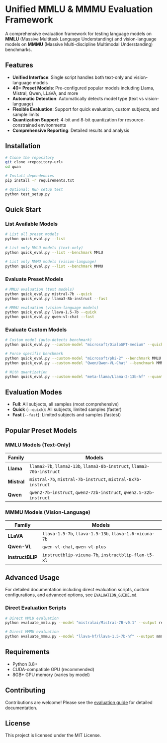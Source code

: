 # Unified MMLU & MMMU Evaluation Framework

A comprehensive evaluation framework for testing language models on **MMLU** (Massive Multitask Language Understanding) and vision-language models on **MMMU** (Massive Multi-discipline Multimodal Understanding) benchmarks.

## Features

- **Unified Interface**: Single script handles both text-only and vision-language models
- **40+ Preset Models**: Pre-configured popular models including Llama, Mistral, Qwen, LLaVA, and more
- **Automatic Detection**: Automatically detects model type (text vs vision-language)
- **Flexible Evaluation**: Support for quick evaluation, custom subjects, and sample limits
- **Quantization Support**: 4-bit and 8-bit quantization for resource-constrained environments
- **Comprehensive Reporting**: Detailed results and analysis

## Installation

```bash
# Clone the repository
git clone <repository-url>
cd quan

# Install dependencies
pip install -r requirements.txt

# Optional: Run setup test
python test_setup.py
```

## Quick Start

### List Available Models

```bash
# List all preset models
python quick_eval.py --list

# List only MMLU models (text-only)
python quick_eval.py --list --benchmark MMLU

# List only MMMU models (vision-language)
python quick_eval.py --list --benchmark MMMU
```

### Evaluate Preset Models

```bash
# MMLU evaluation (text models)
python quick_eval.py mistral-7b --quick
python quick_eval.py llama3-8b-instruct --fast

# MMMU evaluation (vision-language models)  
python quick_eval.py llava-1.5-7b --quick
python quick_eval.py qwen-vl-chat --fast
```

### Evaluate Custom Models

```bash
# Custom model (auto-detects benchmark)
python quick_eval.py --custom-model "microsoft/DialoGPT-medium" --quick

# Force specific benchmark
python quick_eval.py --custom-model "microsoft/phi-2" --benchmark MMLU --fast
python quick_eval.py --custom-model "Qwen/Qwen-VL-Chat" --benchmark MMMU --quick

# With quantization
python quick_eval.py --custom-model "meta-llama/Llama-2-13b-hf" --quantization 4bit --quick
```

## Evaluation Modes

- **Full**: All subjects, all samples (most comprehensive)
- **Quick** (`--quick`): All subjects, limited samples (faster)
- **Fast** (`--fast`): Limited subjects and samples (fastest)

## Popular Preset Models

### MMLU Models (Text-Only)

| Family | Models |
|--------|---------|
| **Llama** | `llama2-7b`, `llama2-13b`, `llama3-8b-instruct`, `llama3-70b-instruct` |
| **Mistral** | `mistral-7b`, `mistral-7b-instruct`, `mixtral-8x7b-instruct` |
| **Qwen** | `qwen2-7b-instruct`, `qwen2-72b-instruct`, `qwen2.5-32b-instruct` |

### MMMU Models (Vision-Language)

| Family | Models |
|--------|---------|
| **LLaVA** | `llava-1.5-7b`, `llava-1.5-13b`, `llava-1.6-vicuna-7b` |
| **Qwen-VL** | `qwen-vl-chat`, `qwen-vl-plus` |
| **InstructBLIP** | `instructblip-vicuna-7b`, `instructblip-flan-t5-xl` |

## Advanced Usage

For detailed documentation including direct evaluation scripts, custom configurations, and advanced options, see [`EVALUATION_GUIDE.md`](EVALUATION_GUIDE.md).

### Direct Evaluation Scripts

```bash
# Direct MMLU evaluation
python evaluate_mmlu.py --model "mistralai/Mistral-7B-v0.1" --output results.json

# Direct MMMU evaluation  
python evaluate_mmmu.py --model "llava-hf/llava-1.5-7b-hf" --output mmmu_results.json
```

## Requirements

- Python 3.8+
- CUDA-compatible GPU (recommended)
- 8GB+ GPU memory (varies by model)

## Contributing

Contributions are welcome! Please see the [evaluation guide](EVALUATION_GUIDE.md) for detailed documentation.

## License

This project is licensed under the MIT License.
